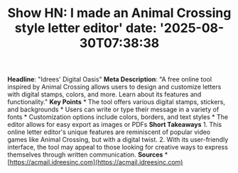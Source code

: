 ﻿---
title: "Show HN: I made an Animal Crossing style letter editor'
date: '2025-08-30T07:38:38"
category: "Markets"
summary: ""
slug: "show hn i made an animal crossing style letter editor"
source_urls:
  - "https://acmail.idreesinc.com"
seo:
  title: "Show HN: I made an Animal Crossing style letter editor | Hash n Hedge'
  description: '"
  keywords: ["news", "markets", "brief"]
---
**Headline**: "Idrees' Digital Oasis"  **Meta Description**: "A free online tool inspired by Animal Crossing allows users to design and customize letters with digital stamps, colors, and more. Learn about its features and functionality."  **Key Points**  * The tool offers various digital stamps, stickers, and backgrounds * Users can write or type their message in a variety of fonts * Customization options include colors, borders, and text styles * The editor allows for easy export as images or PDFs  **Short Takeaways**  1. This online letter editor's unique features are reminiscent of popular video games like Animal Crossing, but with a digital twist. 2. With its user-friendly interface, the tool may appeal to those looking for creative ways to express themselves through written communication.  **Sources**  * [https://acmail.idreesinc.com](https://acmail.idreesinc.com) 
